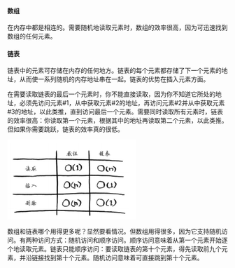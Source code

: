 #### 数组

在内存中都是相连的。需要随机地读取元素时，数组的效率很高，因为可迅速找到数组的任何元素。

#### 链表

链表中的元素可存储在内存的任何地方。链表的每个元素都存储了下一个元素的地址，从而使一系列随机的内存地址串在一起。链表的优势在插入元素方面。

在需要读取链表的最后一个元素时，你不能直接读取，因为你不知道它所处的地址，必须先访问元素#1，从中获取元素#2的地址，再访问元素#2并从中获取元素#3的地址，以此类推，直到访问最后一个元素。需要同时读取所有元素时，链表的效率很高：你读取第一个元素，根据其中的地址再读取第二个元素，以此类推。但如果你需要跳跃，链表的效率真的很低。

![1567653928882](../../_assets/image/1567653928882.png)

数组和链表哪个用得更多呢？显然要看情况。但数组用得很多，因为它支持随机访问。有两种访问方式：随机访问和顺序访问。顺序访问意味着从第一个元素开始逐个地读取元素。链表只能顺序访问：要读取链表的第十个元素，得先读取前九个元素，并沿链接找到第十个元素。随机访问意味着可直接跳到第十个元素。

